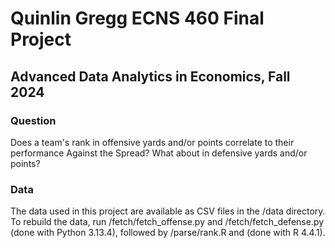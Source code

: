 # Quinlin Gregg ECNS 460 Final Project

## Advanced Data Analytics in Economics, Fall 2024

### Question

Does a team's rank in offensive yards and/or points correlate to their performance Against the Spread?
What about in defensive yards and/or points?

### Data

The data used in this project are available as CSV files in the /data directory. To rebuild the data, run /fetch/fetch_offense.py and /fetch/fetch_defense.py (done with Python 3.13.4), followed by /parse/rank.R and (done with R 4.4.1).


